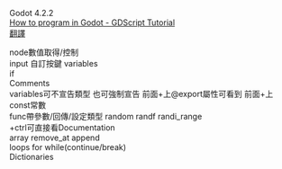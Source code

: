 Godot 4.2.2  
[How to program in Godot - GDScript Tutorial](https://www.youtube.com/watch?v=e1zJS31tr88 "link")   
[翻譯](https://www.bilibili.com/video/BV1fs421A7kq "link")  

node數值取得/控制  
input 自訂按鍵
variables  
if  
Comments  
variables可不宣告類型 也可強制宣告 前面+上@export屬性可看到 前面+上const常數  
func帶參數/回傳/設定類型
random randf randi_range  
+ctrl可直接看Documentation  
array remove_at append  
loops for while(continue/break)  
Dictionaries
